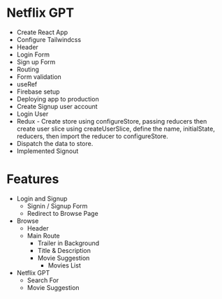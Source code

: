 # Netflix GPT

- Create React App
- Configure Tailwindcss
- Header
- Login Form
- Sign up Form
- Routing
- Form validation
- useRef
- Firebase setup
- Deploying app to production
- Create Signup user account
- Login User
- Redux - Create store using configureStore, passing reducers then create user slice using createUserSlice, define the name, initialState, reducers, then import the reducer to configureStore.
- Dispatch the data to store.
- Implemented Signout



# Features
- Login and Signup
    - Signin / Signup Form
    - Redirect to Browse Page
- Browse
    - Header
    - Main Route
        - Trailer in Background
        - Title & Description
        - Movie Suggestion
            - Movies List
- Netflix GPT
    - Search For
    - Movie Suggestion